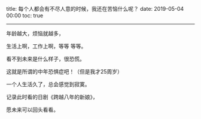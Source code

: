 title: 每个人都会有不尽人意的时候，我还在苦恼什么呢？
date: 2019-05-04 00:00
toc: true

---
年龄越大，烦恼就越多，

生活上啊，工作上啊，等等 等等。

看不到未来是什么样子，很恐慌。

这就是所谓的中年恐惧症吧！（但是我才25周岁）

一个人生活久了，总会感觉到寂寞。

记录此时看的日剧《跨越八年的新娘》，

愿未来可以回头看看。